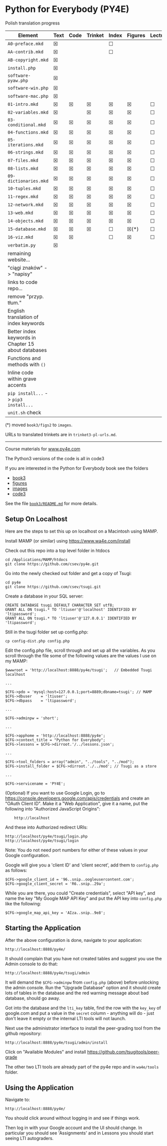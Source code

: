 
Python for Everybody (PY4E)
===========================

Polish translation progress

| Element                | Text | Code | Trinket | Index | Figures | Lectures | YouTube | Autograder | Review |
|------------------------|------|------|-------|-------|---------|----------|---------|------------|--------|
| `A0-preface.mkd`       | ☒    |      |      | ☐     |         |          |         |            | ☐    |
| `AA-contrib.mkd`       | ☒    |      |      | ☐     |         |          |         |            | ☐    |
| `AB-copyright.mkd`     | ☒    |      |      |       |         |          |         |            | ☐    |
| `install.php`          | ☒    |      |      |       |         |          |         |            | ☐    |
| `software-pyaw.php`    | ☒    |      |      |       |         |          |         |            | ☐    |
| `software-win.php`     | ☒    |      |      |       |         |          | ☒      |            | ☐    |
| `software-mac.php`     | ☒    |      |      |       |         |          | ☒      |            | ☐    |
| `01-intro.mkd`         | ☒    | ☒   | ☒    | ☒    | ☒      | ☐        | ☐     | ☐          | ☐    |
| `02-variables.mkd`     | ☒    |      | ☒    | ☒    | ☒      | ☐        | ☐     | ☐          | ☐    |
| `03-conditional.mkd`   | ☒    | ☒   | ☒    | ☒    | ☒      | ☐        | ☐     | ☐          | ☐    |
| `04-functions.mkd`     | ☒    | ☒   | ☒    | ☒    | ☒      | ☐        | ☐     | ☐          | ☐    |
| `05-iterations.mkd`    | ☒    | ☒   | ☒    | ☒    | ☒      | ☐        | ☐     | ☐          | ☐    |
| `06-strings.mkd`       | ☒    | ☒   | ☒    | ☒    | ☒      | ☐        | ☐     | ☐          | ☐    |
| `07-files.mkd`         | ☒    | ☒   | ☒    | ☒    | ☒      | ☐        | ☐     | ☐          | ☐    |
| `08-lists.mkd`         | ☒    | ☒   | ☒    | ☒    | ☒      | ☐        | ☐     | ☐          | ☐    |
| `09-dictionaries.mkd`  | ☒    | ☒   | ☒    | ☒    | ☒      | ☐        | ☐     | ☐          | ☐    |
| `10-tuples.mkd`        | ☒    | ☒   | ☒    | ☒    | ☒      | ☐        | ☐     | ☐          | ☐    |
| `11-regex.mkd`         | ☒    | ☒   | ☒    | ☒    | ☒      | ☐        | ☐     | ☐          | ☐    |
| `12-network.mkd`       | ☒    | ☒   | ☒    | ☒    | ☒      | ☐        | ☐     | ☐          | ☐    |
| `13-web.mkd`           | ☒    | ☒   | ☒    | ☒    | ☒      | ☐        | ☐     | ☐          | ☐    |
| `14-objects.mkd`       | ☒    | ☒   | ☒    | ☒    | ☒      | ☐        | ☐     | ☐          | ☐    |
| `15-database.mkd`      | ☒    | ☒   | ☒    | ☐    | ☒(*)   | ☐        | ☐     | ☐          | ☐    |
| `16-viz.mkd`           | ☒    | ☒   |       | ☐    | ☒      | ☐        | ☐     | ☐          | ☐    |
| `verbatim.py`          | ☒    |      |      |       |         |          |         |            |       |
| remaining website...   |      |      |       |      |         |          |         |            |       |
| "ciągi znaków" -> "napisy" |      |      |       |      |         |          |         |            |       |
| links to code repo...  |      |      |       |      |         |          |         |            |       |
| remove "przyp. tłum."  |      |      |       |      |         |          |         |            |       |
| English translation of index keywords |         |            |       |
| Better index keywords in Chapter 15 about databases |         |            |       |
| Functions and methods with `()` |         |            |       |
| Inline code within grave accents |         |            |       |
| `pip install...` -> `pip3 install...` |         |            |       |
| `unit.sh` check |         |            |       |

(*) moved `book3/figs2` to `images`.

URLs to translated trinkets are in `trinket3-pl-urls.md`.

----

Course materials for www.py4e.com

The Python3 versions of the code is all in code3

If you are interested in the Python for Everybody book
see the folders

* [book3](book3/)
* [figures](figures/)
* [images](images/)
* [code3](code3/)

See the file [`book3/README.md`](book3/README.md) for more details.

Setup On Localhost
------------------

Here are the steps to set this up on localhost on a Macintosh using MAMP.

Install MAMP (or similar) using https://www.wa4e.com/install

Check out this repo into a top level folder in htdocs

    cd /Applications/MAMP/htdocs
    git clone https://github.com/csev/py4e.git

Go into the newly checked out folder and get a copy of Tsugi:

    cd py4e
    git clone https://github.com/csev/tsugi.git

Create a database in your SQL server:

    CREATE DATABASE tsugi DEFAULT CHARACTER SET utf8;
    GRANT ALL ON tsugi.* TO 'ltiuser'@'localhost' IDENTIFIED BY 'ltipassword';
    GRANT ALL ON tsugi.* TO 'ltiuser'@'127.0.0.1' IDENTIFIED BY 'ltipassword';

Still in the tsugi folder set up config.php:

    cp config-dist.php config.php

Edit the config.php file, scroll through and set up all the variables.  As you scroll through the file
some of the following values are the values I use on my MAMP:

    $wwwroot = 'http://localhost:8888/py4e/tsugi';   // Embedded Tsugi localhost
    
    ...
    
    $CFG->pdo = 'mysql:host=127.0.0.1;port=8889;dbname=tsugi'; // MAMP
    $CFG->dbuser    = 'ltiuser';
    $CFG->dbpass    = 'ltipassword';
    
    ...
    
    $CFG->adminpw = 'short';
    
    ...
    
    $CFG->apphome = 'http://localhost:8888/py4e';
    $CFG->context_title = "Python for Everybody";
    $CFG->lessons = $CFG->dirroot.'/../lessons.json';
    
    ... 
    
    $CFG->tool_folders = array("admin", "../tools", "../mod");
    $CFG->install_folder = $CFG->dirroot.'./../mod'; // Tsugi as a store
    
    ...
    
    $CFG->servicename = 'PY4E';

(Optional) If you want to use Google Login,
go to https://console.developers.google.com/apis/credentials and
create an "OAuth Client ID".  Make it a "Web Application", give it a name,
put the following into "Authorized JavaScript Origins":

        http://localhost

And these into Authorized redirect URIs:

    http://localhost/py4e/tsugi/login.php
    http://localhost/py4e/tsugi/login

Note: You do not need port numbers for either of these values in your Google
configuration.

Google will give you a 'client ID' and 'client secret', add them to `config.php`
as follows:

    $CFG->google_client_id = '96..snip..oogleusercontent.com';
    $CFG->google_client_secret = 'R6..snip..29a';

While you are there, you could "Create credentials", select "API
key", and name the key "My Google MAP API Key" and put the API
key into `config.php` like the following:

    $CFG->google_map_api_key = 'AIza..snip..9e8';

Starting the Application
------------------------

After the above configuration is done, navigate to your application:

    http://localhost:8888/py4e/

It should complain that you have not created tables and suggest you 
use the Admin console to do that:

    http://localhost:8888/py4e/tsugi/admin

It will demand the `$CFG->adminpw` from `config.php` (above) before 
unlocking the admin console.  Run the "Upgrade Database" option and
it should create lots of tables in the database and the red warning
message about bad database, should go away.

Got into the database and the `lti_key` table, find the row with the `key_key`
of google.com and put a value in the `secret` column - anything will do - 
just don't leave it empty or the internal LTI tools will not launch.

Next use the administrator interface to install the peer-grading tool
from the github repository:

    http://localhost:8888/py4e/tsugi/admin/install

Click on "Available Modules" and install https://github.com/tsugitools/peer-grade

The other two LTI tools are already part of the py4e repo and in `wa4e/tools`
folder.

Using the Application
---------------------

Navigate to:

    http://localhost:8888/py4e/

You should click around without logging in and see if things work.

Then log in with your Google account and the UI should change.  In particular you should
see 'Assignments' and in Lessons you should start seeing LTI autograders.

   
